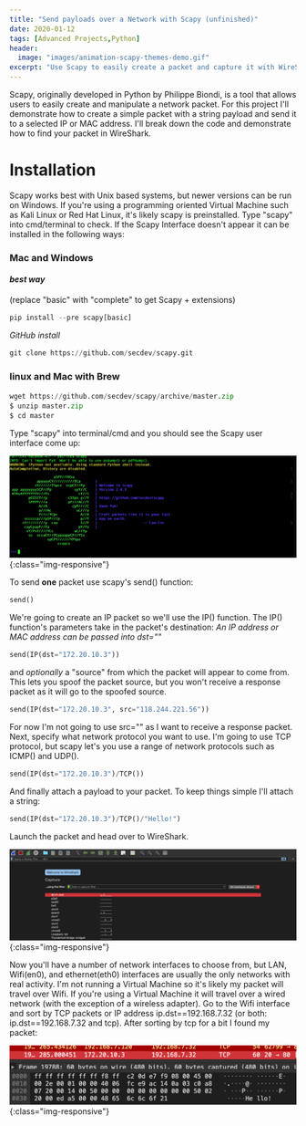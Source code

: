 ```yaml
---
title: "Send payloads over a Network with Scapy (unfinished)"
date: 2020-01-12
tags: [Advanced Projects,Python]
header:
  image: "images/animation-scapy-themes-demo.gif"
excerpt: "Use Scapy to easily create a packet and capture it with WireShark"
---
```

 Scapy, originally developed in Python by Philippe Biondi, is a tool that allows users to easily create and manipulate a network packet. For this project I'll demonstrate how to create a simple packet with a string payload and send it to a selected IP or MAC address. I'll break down the code and demonstrate how to find your packet in WireShark.

# Installation
 Scapy works best with Unix based systems, but newer versions can be run on Windows. If you're using a programming oriented Virtual Machine such as Kali Linux or Red Hat Linux, it's likely scapy is preinstalled. Type "scapy" into cmd/terminal to check. If the Scapy Interface doesn't appear it can be installed in the following ways:
### **Mac and Windows**
#### *best way*

(replace "basic" with "complete" to get Scapy + extensions)
```python
pip install --pre scapy[basic]
```
*GitHub install*
```python
git clone https://github.com/secdev/scapy.git
```
### **linux and Mac with Brew**

```python
wget https://github.com/secdev/scapy/archive/master.zip
$ unzip master.zip
$ cd master
```


Type "scapy" into terminal/cmd and you should see the Scapy user interface come up:

![SCAPYUI](/images/scapyUI.png){:class="img-responsive"}

To send **one** packet use scapy's send() function:
```python
send()
```
We're going to create an IP packet so we'll use the IP() function. The IP() function's parameters take in the packet's destination:
*An IP address or MAC address can be passed into dst=""*

```python
send(IP(dst="172.20.10.3"))
```
and *optionally* a "source" from which the packet will appear to come from. This lets you spoof the packet source, but you won't receive a response packet as it will go to the spoofed source.
```python
send(IP(dst="172.20.10.3", src="118.244.221.56"))
```
For now I'm not going to use src="" as I want to receive a response packet. Next, specify what network protocol you want to use. I'm going to use TCP protocol, but scapy let's you use a range of network protocols such as ICMP() and UDP().
```python
send(IP(dst="172.20.10.3")/TCP())
```
And finally attach a payload to your packet. To keep things simple I'll attach a string:
```python
send(IP(dst="172.20.10.3")/TCP()/"Hello!")
```
Launch the packet and head over to WireShark.

![WIRE-INTERFACE](/images/wireinterfaces.png){:class="img-responsive"}

Now you'll have a number of network interfaces to choose from, but LAN, Wifi(en0), and ethernet(eth0) interfaces are usually the only networks with real activity. I'm not running a Virtual Machine so it's likely my packet will travel over Wifi. If you're using a Virtual Machine it will travel over a wired network (with the exception of a wireless adapter). Go to the Wifi interface and sort by TCP packets or IP address ip.dst==192.168.7.32 (or both: ip.dst==192.168.7.32 and tcp). After sorting by tcp for a bit I found my packet:

![WIRE-PACKET](/images/packet.png){:class="img-responsive"}
